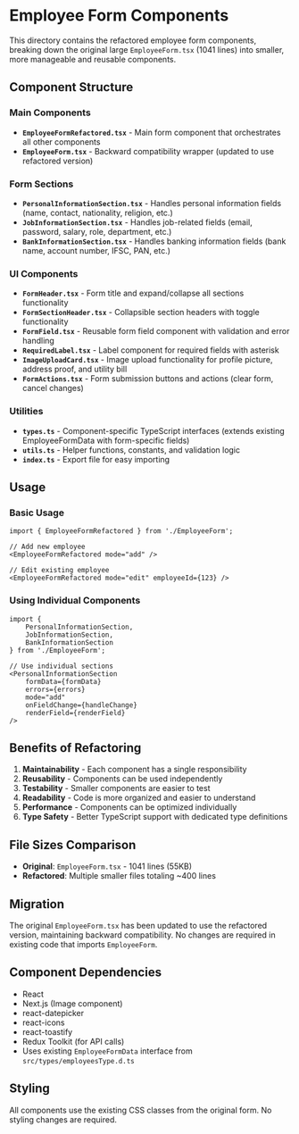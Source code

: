 # Employee Form Components

This directory contains the refactored employee form components, breaking down the original large `EmployeeForm.tsx` (1041 lines) into smaller, more manageable and reusable components.

## Component Structure

### Main Components

- **`EmployeeFormRefactored.tsx`** - Main form component that orchestrates all other components
- **`EmployeeForm.tsx`** - Backward compatibility wrapper (updated to use refactored version)

### Form Sections

- **`PersonalInformationSection.tsx`** - Handles personal information fields (name, contact, nationality, religion, etc.)
- **`JobInformationSection.tsx`** - Handles job-related fields (email, password, salary, role, department, etc.)
- **`BankInformationSection.tsx`** - Handles banking information fields (bank name, account number, IFSC, PAN, etc.)

### UI Components

- **`FormHeader.tsx`** - Form title and expand/collapse all sections functionality
- **`FormSectionHeader.tsx`** - Collapsible section headers with toggle functionality
- **`FormField.tsx`** - Reusable form field component with validation and error handling
- **`RequiredLabel.tsx`** - Label component for required fields with asterisk
- **`ImageUploadCard.tsx`** - Image upload functionality for profile picture, address proof, and utility bill
- **`FormActions.tsx`** - Form submission buttons and actions (clear form, cancel changes)

### Utilities

- **`types.ts`** - Component-specific TypeScript interfaces (extends existing EmployeeFormData with form-specific fields)
- **`utils.ts`** - Helper functions, constants, and validation logic
- **`index.ts`** - Export file for easy importing

## Usage

### Basic Usage

```tsx
import { EmployeeFormRefactored } from './EmployeeForm';

// Add new employee
<EmployeeFormRefactored mode="add" />

// Edit existing employee
<EmployeeFormRefactored mode="edit" employeeId={123} />
```

### Using Individual Components

```tsx
import { 
    PersonalInformationSection, 
    JobInformationSection, 
    BankInformationSection 
} from './EmployeeForm';

// Use individual sections
<PersonalInformationSection 
    formData={formData}
    errors={errors}
    mode="add"
    onFieldChange={handleChange}
    renderField={renderField}
/>
```

## Benefits of Refactoring

1. **Maintainability** - Each component has a single responsibility
2. **Reusability** - Components can be used independently
3. **Testability** - Smaller components are easier to test
4. **Readability** - Code is more organized and easier to understand
5. **Performance** - Components can be optimized individually
6. **Type Safety** - Better TypeScript support with dedicated type definitions

## File Sizes Comparison

- **Original**: `EmployeeForm.tsx` - 1041 lines (55KB)
- **Refactored**: Multiple smaller files totaling ~400 lines

## Migration

The original `EmployeeForm.tsx` has been updated to use the refactored version, maintaining backward compatibility. No changes are required in existing code that imports `EmployeeForm`.

## Component Dependencies

- React
- Next.js (Image component)
- react-datepicker
- react-icons
- react-toastify
- Redux Toolkit (for API calls)
- Uses existing `EmployeeFormData` interface from `src/types/employeesType.d.ts`

## Styling

All components use the existing CSS classes from the original form. No styling changes are required. 